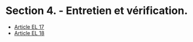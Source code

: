# Section 4. - Entretien et vérification.

- [Article EL 17](article-el-17.md)
- [Article EL 18](article-el-18.md)
